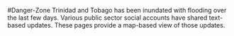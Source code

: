 #Danger-Zone
Trinidad and Tobago has been inundated with flooding over the last few days. Various public sector social accounts have shared text-based updates. 
These pages provide a map-based view of those updates.
